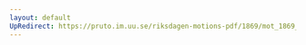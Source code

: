 ```yaml
---
layout: default
UpRedirect: https://pruto.im.uu.se/riksdagen-motions-pdf/1869/mot_1869__ak__105.pdf
---
```

